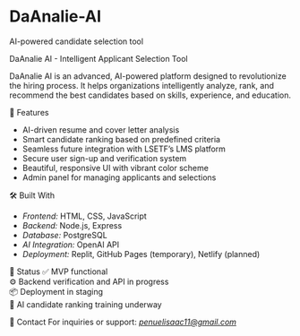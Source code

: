 # DaAnalie-AI
AI-powered candidate selection tool

DaAnalie AI - Intelligent Applicant Selection Tool

DaAnalie AI is an advanced, AI-powered platform designed to revolutionize the hiring process. It helps organizations intelligently analyze, rank, and recommend the best candidates based on skills, experience, and education.

🚀 Features
- AI-driven resume and cover letter analysis
- Smart candidate ranking based on predefined criteria
- Seamless future integration with LSETF’s LMS platform
- Secure user sign-up and verification system
- Beautiful, responsive UI with vibrant color scheme
- Admin panel for managing applicants and selections

🛠️ Built With
- *Frontend:* HTML, CSS, JavaScript
- *Backend:* Node.js, Express
- *Database:* PostgreSQL
- *AI Integration:* OpenAI API
- *Deployment:* Replit, GitHub Pages (temporary), Netlify (planned)

📌 Status
✅ MVP functional  
⚙️ Backend verification and API in progress  
📦 Deployment in staging  
🧠 AI candidate ranking training underway

📩 Contact
For inquiries or support: *penuelisaac11@gmail.com*
